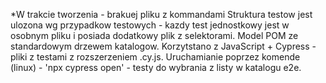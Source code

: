 *W trakcie tworzenia - brakuej pliku z kommandami
Struktura testow jest ulozona wg przypadkow testowych - kazdy test jednostkowy jest w osobnym pliku i posiada dodatkowy plik z selektorami.
Model POM ze standardowym drzewem katalogow. 
Korzytstano z JavaScript + Cypress - pliki z testami z rozszerzeniem .cy.js.
Uruchamianie poprzez komende (linux) - 'npx cypress open' - testy do wybrania z listy w katalogu e2e.
